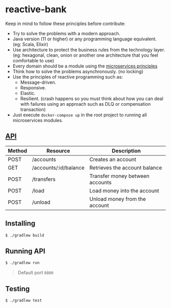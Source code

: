 # reactive-bank

Keep in mind to follow these principles before contribute:

- Try to solve the problems with a modern approach.
- Java version (11 or higher) or any programming language equivalent. (eg: Scala, Elixir)
- Use architecture to protect the business rules from the technology layer. (eg: hexagonal, clean, onion or another one architecture that you feel comfortable to use)
- Every domain should be a module using the [microservices principles](https://martinfowler.com/articles/microservices.html)
- Think how to solve the problems asynchronously. (no locking)
- Use the principles of reactive programming such as:
  - Message-driven.
  - Responsive.
  - Elastic.
  - Resilient. (crash happens so you must think about how you can deal with failures using an approach such as DLQ or compensation transaction)
- Just execute `docker-compose up` in the root project to running all microservices modules.

## [API](API.md)

| Method | Resource                                 | Description                                         |
| ------ | ---------------------------------------- | --------------------------------------------------- |
| POST   | /accounts                                | Creates an account                                  |
| GET    | /accounts/:id/balance                    | Retrieves the account balance                       |
| POST   | /transfers                               | Transfer money between accounts                     |
| POST   | /load                                    | Load money into the account                         |
| POST   | /unload                                  | Unload money from the account                       |

## Installing

```sh
$ ./gradlew build
```

## Running API

```sh
$ ./gradlew run
```

> Default port `8080`

## Testing

```sh
$ ./gradlew test
```

